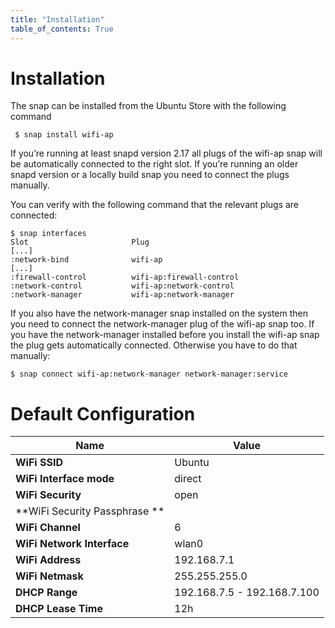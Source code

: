 ```yaml
---
title: "Installation"
table_of_contents: True
---
```


# Installation

The snap can be installed from the Ubuntu Store with the following command

```
 $ snap install wifi-ap
```

If you’re running at least snapd version 2.17 all plugs of the wifi-ap snap will be automatically connected to the right slot. If you’re running an older snapd version or a locally build snap you need to connect the plugs manually.

You can verify with the following command that the relevant plugs are connected:

```
$ snap interfaces
Slot                       Plug
[...]
:network-bind              wifi-ap
[...]
:firewall-control          wifi-ap:firewall-control
:network-control           wifi-ap:network-control
:network-manager           wifi-ap:network-manager
```

If you also have the network-manager snap installed on the system then you need
to connect the network-manager plug of the wifi-ap snap too. If you have the
network-manager installed before you install the wifi-ap snap the plug gets
automatically connected. Otherwise you have to do that manually:

```
$ snap connect wifi-ap:network-manager network-manager:service
```

# Default Configuration

| Name | Value |
|------|-------|
| **WiFi SSID** | Ubuntu |
| **WiFi Interface mode** | direct |
| **WiFi Security** | open |
| **WiFi Security Passphrase ** | |
| **WiFi Channel** | 6 |
| **WiFi Network Interface** | wlan0 |
| **WiFi Address** | 192.168.7.1 |
| **WiFi Netmask** | 255.255.255.0 |
| **DHCP Range** | 192.168.7.5 - 192.168.7.100 |
| **DHCP Lease Time** | 12h |
